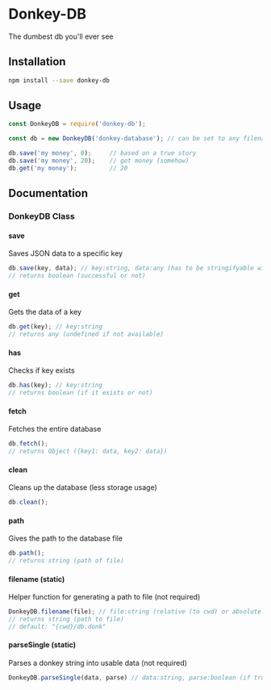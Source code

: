 # Donkey-DB

The dumbest db you'll ever see

## Installation

```sh
npm install --save donkey-db
```

## Usage

```js
const DonkeyDB = require('donkey-db');

const db = new DonkeyDB('donkey-database'); // can be set to any filename/path (even none)

db.save('my money', 0);     // based on a true story
db.save('my money', 20);    // got money (somehow)
db.get('my money');         // 20
```

## Documentation

### DonkeyDB Class

#### save

Saves JSON data to a specific key

```js
db.save(key, data); // key:string, data:any (has to be stringifyable with JSON)
// returns boolean (successful or not)
```

#### get

Gets the data of a key

```js
db.get(key); // key:string
// returns any (undefined if not available)
```

#### has

Checks if key exists

```js
db.has(key); // key:string
// returns boolean (if it exists or not)
```

#### fetch

Fetches the entire database

```js
db.fetch();
// returns Object ({key1: data, key2: data})
```

#### clean

Cleans up the database (less storage usage)

```js
db.clean();
```

#### path

Gives the path to the database file

```js
db.path();
// returns string (path of file)
```

#### filename (static)

Helper function for generating a path to file (not required)

```js
DonkeyDB.filename(file); // file:string (relative (to cwd) or absolute path to file)
// returns string (path to file)
// default: "{cwd}/db.donk"
```

#### parseSingle (static)

Parses a donkey string into usable data (not required)

```js
DonkeyDB.parseSingle(data, parse) // data:string, parse:boolean (if true, JSON.parse-s the data)
```
